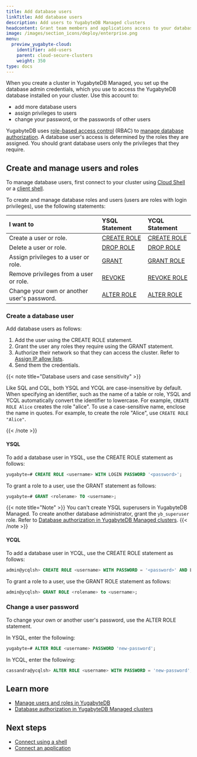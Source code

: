 ```yaml
---
title: Add database users
linkTitle: Add database users
description: Add users to YugabyteDB Managed clusters
headcontent: Grant team members and applications access to your database
image: /images/section_icons/deploy/enterprise.png
menu:
  preview_yugabyte-cloud:
    identifier: add-users
    parent: cloud-secure-clusters
    weight: 350
type: docs
---
```


When you create a cluster in YugabyteDB Managed, you set up the database admin credentials, which you use to access the YugabyteDB database installed on your cluster. Use this account to:

- add more database users
- assign privileges to users
- change your password, or the passwords of other users

YugabyteDB uses [role-based access control](../../../secure/authorization/) (RBAC) to [manage database authorization](../cloud-users/). A database user's access is determined by the roles they are assigned. You should grant database users only the privileges that they require.

## Create and manage users and roles

To manage database users, first connect to your cluster using [Cloud Shell](../../cloud-connect/connect-cloud-shell/) or a [client shell](../../cloud-connect/connect-client-shell/).

To create and manage database roles and users (users are roles with login privileges), use the following statements:

| I want to | YSQL Statement | YCQL Statement |
| :--- | :--- | :--- |
| Create a user or role. | [CREATE ROLE](../../../api/ysql/the-sql-language/statements/dcl_create_role/) | [CREATE ROLE](../../../api/ycql/ddl_create_role/) |
| Delete a user or role. | [DROP ROLE](../../../api/ysql/the-sql-language/statements/dcl_drop_role/) | [DROP ROLE](../../../api/ycql/ddl_drop_role/) |
| Assign privileges to a user or role. | [GRANT](../../../api/ysql/the-sql-language/statements/dcl_grant/) | [GRANT ROLE](../../../api/ycql/ddl_grant_role/) |
| Remove privileges from a user or role. | [REVOKE](../../../api/ysql/the-sql-language/statements/dcl_revoke/) | [REVOKE ROLE](../../../api/ycql/ddl_revoke_role/) |
| Change your own or another user's password. | [ALTER ROLE](../../../api/ysql/the-sql-language/statements/dcl_alter_role/) | [ALTER ROLE](../../../api/ycql/ddl_alter_role/) |

### Create a database user

Add database users as follows:

1. Add the user using the CREATE ROLE statement.
1. Grant the user any roles they require using the GRANT statement.
1. Authorize their network so that they can access the cluster. Refer to [Assign IP allow lists](../../cloud-secure-clusters/add-connections/).
1. Send them the credentials.

{{< note title="Database users and case sensitivity" >}}

Like SQL and CQL, both YSQL and YCQL are case-insensitive by default. When specifying an identifier, such as the name of a table or role, YSQL and YCQL automatically convert the identifier to lowercase. For example, `CREATE ROLE Alice` creates the role "alice". To use a case-sensitive name, enclose the name in quotes. For example, to create the role "Alice", use `CREATE ROLE "Alice"`.

{{< /note >}}

#### YSQL

To add a database user in YSQL, use the CREATE ROLE statement as follows:

```sql
yugabyte=# CREATE ROLE <username> WITH LOGIN PASSWORD '<password>';
```

To grant a role to a user, use the GRANT statement as follows:

```sql
yugabyte=# GRANT <rolename> TO <username>;
```

{{< note title="Note" >}}
You can't create YSQL superusers in YugabyteDB Managed. To create another database administrator, grant the `yb_superuser` role. Refer to [Database authorization in YugabyteDB Managed clusters](../cloud-users/).
{{< /note >}}

#### YCQL

To add a database user in YCQL, use the CREATE ROLE statement as follows:

```sql
admin@ycqlsh> CREATE ROLE <username> WITH PASSWORD = '<password>' AND LOGIN = true;
```

To grant a role to a user, use the GRANT ROLE statement as follows:

```sql
admin@ycqlsh> GRANT ROLE <rolename> to <username>;
```

### Change a user password

To change your own or another user's password, use the ALTER ROLE statement.

In YSQL, enter the following:

```sql
yugabyte=# ALTER ROLE <username> PASSWORD 'new-password';
```

In YCQL, enter the following:

```sql
cassandra@ycqlsh> ALTER ROLE <username> WITH PASSWORD = 'new-password';
```

## Learn more

- [Manage users and roles in YugabyteDB](../../../secure/authorization/create-roles/)
- [Database authorization in YugabyteDB Managed clusters](../cloud-users/)

## Next steps

- [Connect using a shell](../../cloud-connect/connect-client-shell/)
- [Connect an application](../../cloud-connect/connect-applications/)
